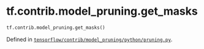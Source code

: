 <div itemscope itemtype="http://developers.google.com/ReferenceObject">
<meta itemprop="name" content="tf.contrib.model_pruning.get_masks" />
<meta itemprop="path" content="Stable" />
</div>

# tf.contrib.model_pruning.get_masks

``` python
tf.contrib.model_pruning.get_masks()
```



Defined in [`tensorflow/contrib/model_pruning/python/pruning.py`](/code/stable/tensorflow/contrib/model_pruning/python/pruning.py).

